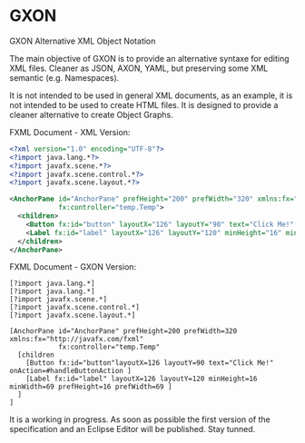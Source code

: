 # GXON
GXON Alternative XML Object Notation

The main objective of GXON is to provide an alternative syntaxe for editing XML files. Cleaner as JSON, AXON, YAML, but preserving some XML semantic (e.g. Namespaces).

It is not intended to be used in general XML documents, as an example, it is not intended to be used to create HTML files. It is designed to provide a cleaner alternative to create Object Graphs.

FXML Document - XML Version:
```xml
<?xml version="1.0" encoding="UTF-8"?>
<?import java.lang.*?>
<?import javafx.scene.*?>
<?import javafx.scene.control.*?>
<?import javafx.scene.layout.*?>

<AnchorPane id="AnchorPane" prefHeight="200" prefWidth="320" xmlns:fx="http://javafx.com/fxml" 
            fx:controller="temp.Temp">
  <children>
    <Button fx:id="button" layoutX="126" layoutY="90" text="Click Me!" onAction="#handleButtonAction"  />
    <Label fx:id="label" layoutX="126" layoutY="120" minHeight="16" minWidth="69" prefHeight="16" prefWidth="69" />
  </children>
</AnchorPane>
```

FXML Document - GXON Version:

```
[?import java.lang.*]
[?import java.lang.*]
[?import javafx.scene.*]
[?import javafx.scene.control.*]
[?import javafx.scene.layout.*]

[AnchorPane id="AnchorPane" prefHeight=200 prefWidth=320 xmlns:fx="http://javafx.com/fxml"   
            fx:controller="temp.Temp"
  [children
    [Button fx:id="button"layoutX=126 layoutY=90 text="Click Me!" onAction=#handleButtonAction ]
    [Label fx:id="label" layoutX=126 layoutY=120 minHeight=16 minWidth=69 prefHeight=16 prefWidth=69 ]
  ]
]
```

It is a working in progress. As soon as possible the first version of the specification and an Eclipse Editor will be published. Stay tunned.

